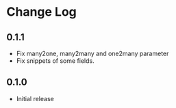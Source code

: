 # Change Log

## 0.1.1
- Fix many2one, many2many and one2many parameter
- Fix snippets of some fields.

## 0.1.0
- Initial release